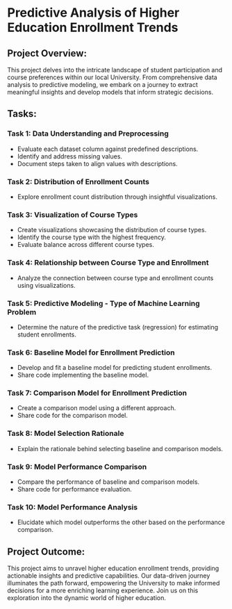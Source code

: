 # Predictive Analysis of Higher Education Enrollment Trends

## Project Overview:
This project delves into the intricate landscape of student participation and course preferences within our local University. From comprehensive data analysis to predictive modeling, we embark on a journey to extract meaningful insights and develop models that inform strategic decisions.

## Tasks:

### Task 1: Data Understanding and Preprocessing
- Evaluate each dataset column against predefined descriptions.
- Identify and address missing values.
- Document steps taken to align values with descriptions.

### Task 2: Distribution of Enrollment Counts
- Explore enrollment count distribution through insightful visualizations.

### Task 3: Visualization of Course Types
- Create visualizations showcasing the distribution of course types.
- Identify the course type with the highest frequency.
- Evaluate balance across different course types.

### Task 4: Relationship between Course Type and Enrollment
- Analyze the connection between course type and enrollment counts using visualizations.

### Task 5: Predictive Modeling - Type of Machine Learning Problem
- Determine the nature of the predictive task (regression) for estimating student enrollments.

### Task 6: Baseline Model for Enrollment Prediction
- Develop and fit a baseline model for predicting student enrollments.
- Share code implementing the baseline model.

### Task 7: Comparison Model for Enrollment Prediction
- Create a comparison model using a different approach.
- Share code for the comparison model.

### Task 8: Model Selection Rationale
- Explain the rationale behind selecting baseline and comparison models.

### Task 9: Model Performance Comparison
- Compare the performance of baseline and comparison models.
- Share code for performance evaluation.

### Task 10: Model Performance Analysis
- Elucidate which model outperforms the other based on the performance comparison.

## Project Outcome:
This project aims to unravel higher education enrollment trends, providing actionable insights and predictive capabilities. Our data-driven journey illuminates the path forward, empowering the University to make informed decisions for a more enriching learning experience. Join us on this exploration into the dynamic world of higher education.
